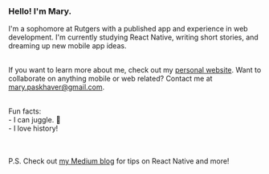 ### Hello! I'm Mary.

I'm a sophomore at Rutgers with a published app and experience in web development. I'm currently studying React Native, writing short stories, and dreaming up new mobile app ideas.<br><br>
   
If you want to learn more about me, check out my [personal website](https://marypaskhaver.github.io/). Want to collaborate on anything mobile or web related? Contact me at mary.paskhaver@gmail.com.

<br>
Fun facts:<br> 
- I can juggle. 🤹<br> 
- I love history!<br><br><br>

P.S. Check out [my Medium blog](https://medium.com/@mary.paskhaver) for tips on React Native and more!
